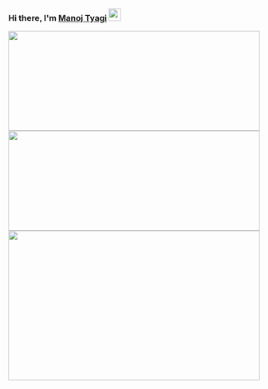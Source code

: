 
### Hi there, I'm [Manoj Tyagi](https://github.com/thewolfcommander) <img src="https://raw.githubusercontent.com/MartinHeinz/MartinHeinz/master/wave.gif" width="25px">


<div style="display: flex; flex-wrap: wrap; align-items: center; justify-content: center;">
<img  src="https://github-readme-stats.vercel.app/api/top-langs/?username=thewolfcommander&theme=algolia" height="200px" width="100%" >

<img src="https://github-readme-stats.vercel.app/api?username=thewolfcommander&show_icons=true&hide_border=false&&count_private=true&include_all_commits=true&theme=algolia" height="200px" width="100%" />
</div>


<img src="https://github-readme-streak-stats.herokuapp.com/?user=thewolfcommander&theme=algolia" width="100%" height="300px" />





<!--
**thewolfcommander/thewolfcommander** is a ✨ _special_ ✨ repository because its `README.md` (this file) appears on your GitHub profile.

Here are some ideas to get you started:

- 🔭 I’m currently working on ...
- 🌱 I’m currently learning ...
- 👯 I’m looking to collaborate on ...
- 🤔 I’m looking for help with ...
- 💬 Ask me about ...
- 📫 How to reach me: ...
- 😄 Pronouns: ...
- ⚡ Fun fact: ...
-->
